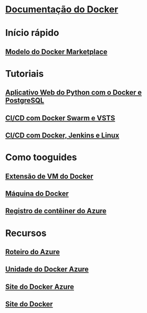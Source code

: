 # [Documentação do Docker](index.md)
# Início rápido
## [Modelo do Docker Marketplace](https://azuremarketplace.microsoft.com/en-us/marketplace/apps/CanonicalandMSOpenTech.DockerOnUbuntuServer1404LTS)
# Tutoriais
## [Aplicativo Web do Python com o Docker e PostgreSQL](/azure/app-service-web/app-service-web-tutorial-docker-python-postgresql-app)
## [CI/CD com Docker Swarm e VSTS](/azure/container-service/container-service-docker-swarm-mode-setup-ci-cd-acs-engine)
## [CI/CD com Docker, Jenkins e Linux](/azure/virtual-machines/linux/tutorial-jenkins-github-docker-cicd)
# Como tooguides
## [Extensão de VM do Docker](/azure/virtual-machines/linux/dockerextension)
## [Máquina do Docker](/azure/virtual-machines/linux/docker-machine)
## [Registro de contêiner do Azure](/azure/container-registry/container-registry-get-started-portal)
# Recursos
## [Roteiro do Azure](https://azure.microsoft.com/roadmap/)
## [Unidade do Docker Azure](https://docs.docker.com/machine/drivers/azure/)
## [Site do Docker Azure](https://www.docker.com/docker-azure)
## [Site do Docker](https://docker.com)
